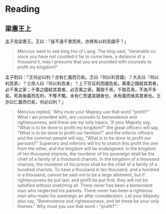 # Reading 
## 梁惠王上

孟子見梁惠王。王曰：「叟不遠千里而來，亦將有以利吾國乎？」  

> Mencius went to see king Hui of Liang. The king said, 'Venerable sir, since you have not counted it far to come here, a distance of a thousand li, may I presume that you are provided with counsels to profit my kingdom?'  

孟子對曰：「王何必曰利？亦有仁義而已矣。王曰『何以利吾國』？大夫曰『何以利吾家』？士庶人曰『何以利吾身』？上下交征利而國危矣。萬乘之國弒其君者，必千乘之家；千乘之國弒其君者，必百乘之家。萬取千焉，千取百焉，不為不多矣。苟為後義而先利，不奪不饜。未有仁而遺其親者也，未有義而後其君者也。王亦曰仁義而已矣，何必曰利？」    

> Mencius replied, 'Why must your Majesty use that word "profit?" What I am provided with, are counsels to benevolence and righteousness, and these are my only topics. 'If your Majesty say, "What is to be done to profit my kingdom?" the great officers will say, "What is to be done to profit our families?" and the inferior officers and the common people will say, "What is to be done to profit our persons?" Superiors and inferiors will try to snatch this profit the one from the other, and the kingdom will be endangered. In the kingdom of ten thousand chariots, the murderer of his sovereign shall be the chief of a family of a thousand chariots. In the kingdom of a thousand chariots, the murderer of his prince shall be the chief of a family of a hundred chariots. To have a thousand in ten thousand, and a hundred in a thousand, cannot be said not to be a large allotment, but if righteousness be put last, and profit be put first, they will not be satisfied without snatching all. There never has been a benevolent man who neglected his parents. There never has been a righteous man who made his sovereign an after consideration. Let your Majesty also say, "Benevolence and righteousness, and let these be your only themes." Why must you use that word - "profit?".'  
